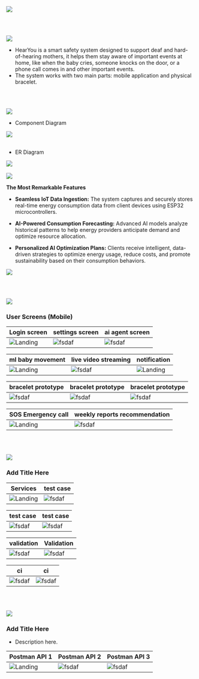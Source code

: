 <img src="./readme/title1.svg"/>

<br><br>

<!-- project overview -->
<img src="./readme/title2.svg"/>

- HearYou is a smart safety system designed to support deaf and hard-of-hearing mothers, it helps them stay aware of important events at home, like when the baby cries, someone knocks on the door, or a phone call comes in and other important events.
- The system works with two main parts: mobile application and physical bracelet.

<br><br>

<!-- System Design -->
<img src="./readme/title3.svg"/>



- Component Diagram
<img src="./readme/components.png"/>
<br><br>

- ER Diagram
<img src="./readme/ER.png"/>
<br><br>
<!-- Project Highlights -->
<img src="./readme/title4.svg"/>



**The Most Remarkable Features**

- **Seamless IoT Data Ingestion:** The system captures and securely stores real-time energy consumption data from client devices using ESP32 microcontrollers.  

- **AI-Powered Consumption Forecasting:** Advanced AI models analyze historical patterns to help energy providers anticipate demand and optimize resource allocation.  

- **Personalized AI Optimization Plans:** Clients receive intelligent, data-driven strategies to optimize energy usage, reduce costs, and promote sustainability based on their consumption behaviors.  

<img src="./readme/features.png"/>

<br><br>

<!-- Demo -->
<img src="./readme/title5.svg"/>

### User Screens (Mobile)

| Login screen                            | settings screen                       | ai agent screen                       |
| --------------------------------------- | ------------------------------------- | ------------------------------------- |
| ![Landing](./readme/login.gif)          | ![fsdaf](./readme/google.gif)         | ![fsdaf](./readme/aiagent.gif)        |


| ml baby movement                        | live video streaming                  |  notification                               |
| --------------------------------------- | ------------------------------------- | -------------------------------------       |
| ![Landing](./readme/notificationml.gif) | ![fsdaf](./readme/camera.gif)         | ![Landing](./readme/notificationphoto.jpg)  |



| bracelet prototype                         | bracelet prototype                    | bracelet prototype                    |
| ---------------------------------------    | ------------------------------------- | ------------------------------------- |
| ![fsdaf](./readme/hardware.gif)            | ![fsdaf](./readme/hardware1.jpg)      | ![fsdaf](./readme/hardware3.jpg)      |


| SOS Emergency call                         | weekly reports recommendation         | 
| ---------------------------------------    | ------------------------------------- | 
| ![Landing](./readme/sos.gif)               | ![fsdaf](./readme/weeklyreports.gif)  | 



<br><br>

<!-- Development & Testing -->
<img src="./readme/title6.svg"/>

### Add Title Here


| Services                                | test case                             | 
| --------------------------------------- | ------------------------------------- | 
| ![Landing](./readme/services.png)       | ![fsdaf](./readme/swagger1.png) | 


test case                             | test case                             | 
------------------------------------- | ------------------------------------- | 
![fsdaf](./readme/swagger2.png)       | ![fsdaf](./readme/linear.png)         | 


validation                                | Validation                            | 
-------------------------------------     | ------------------------------------- | 
![fsdaf](./readme/validation1.png)            |  ![fsdaf](./readme/validation2.png)       | 


ci                                        | ci                                    | 
-------------------------------------     | ------------------------------------- | 
![fsdaf](./readme/ci.png)                 |  ![fsdaf](./readme/validation2)       |



<br><br>

<!-- Deployment -->
<img src="./readme/title7.svg"/>

### Add Title Here

- Description here.


| Postman API 1                           | Postman API 2                         | Postman API 3                        |
| --------------------------------------- | ------------------------------------- | ------------------------------------- |
| ![Landing](./readme/demo/1440x1024.png) | ![fsdaf](./readme/demo/1440x1024.png) | ![fsdaf](./readme/demo/1440x1024.png) |

<br><br>
